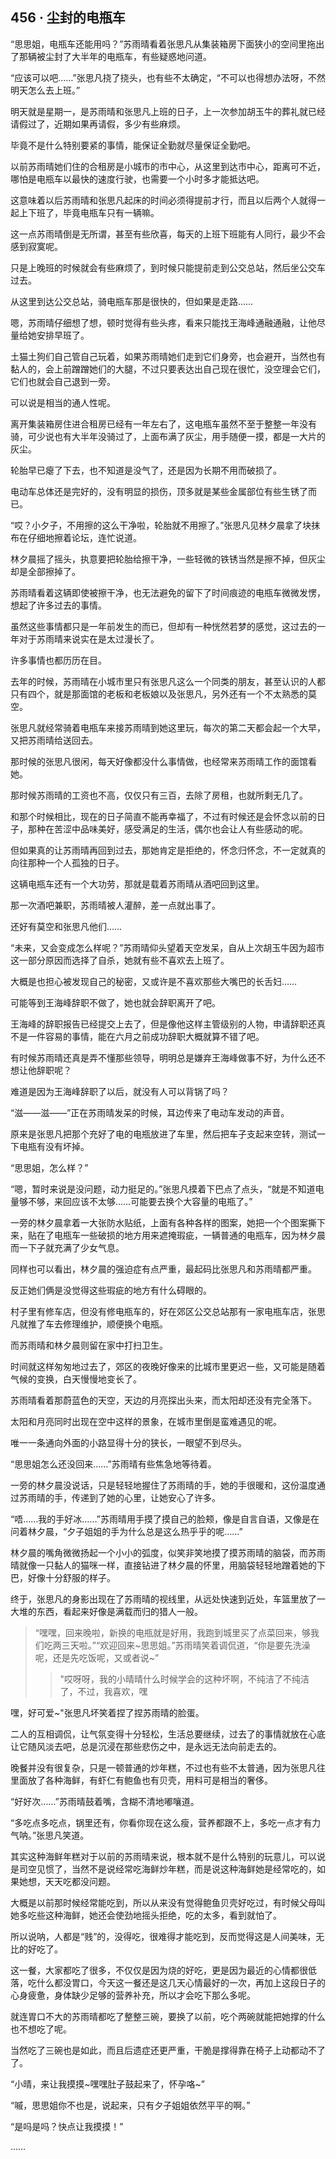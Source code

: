 ## 456 · 尘封的电瓶车

“思思姐，电瓶车还能用吗？”苏雨晴看着张思凡从集装箱房下面狭小的空间里拖出了那辆被尘封了大半年的电瓶车，有些疑惑地问道。

“应该可以吧……”张思凡挠了挠头，也有些不太确定，“不可以也得想办法呀，不然明天怎么去上班。”

明天就是星期一，是苏雨晴和张思凡上班的日子，上一次参加胡玉牛的葬礼就已经请假过了，近期如果再请假，多少有些麻烦。

毕竟不是什么特别要紧的事情，能保证全勤就尽量保证全勤吧。

以前苏雨晴她们住的合租房是小城市的市中心，从这里到达市中心，距离可不近，哪怕是电瓶车以最快的速度行驶，也需要一个小时多才能抵达吧。

这意味着以后苏雨晴和张思凡起床的时间必须得提前才行，而且以后两个人就得一起上下班了，毕竟电瓶车只有一辆嘛。

这一点苏雨晴倒是无所谓，甚至有些欣喜，每天的上班下班能有人同行，最少不会感到寂寞呢。

只是上晚班的时候就会有些麻烦了，到时候只能提前走到公交总站，然后坐公交车过去。

从这里到达公交总站，骑电瓶车那是很快的，但如果是走路……

嗯，苏雨晴仔细想了想，顿时觉得有些头疼，看来只能找王海峰通融通融，让他尽量给她安排早班了。

土猫土狗们自己管自己玩着，如果苏雨晴她们走到它们身旁，也会避开，当然也有黏人的，会上前蹭蹭她们的大腿，不过只要表达出自己现在很忙，没空理会它们，它们也就会自己退到一旁。

可以说是相当的通人性呢。

离开集装箱房住进合租房已经有一年左右了，这电瓶车虽然不至于整整一年没有骑，可少说也有大半年没骑过了，上面布满了灰尘，用手随便一摸，都是一大片的灰尘。

轮胎早已瘪了下去，也不知道是没气了，还是因为长期不用而破损了。

电动车总体还是完好的，没有明显的损伤，顶多就是某些金属部位有些生锈了而已。

“哎？小夕子，不用擦的这么干净啦，轮胎就不用擦了。”张思凡见林夕晨拿了块抹布在仔细地擦着论坛，连忙说道。

林夕晨摇了摇头，执意要把轮胎给擦干净，一些轻微的铁锈当然是擦不掉，但灰尘却是全部擦掉了。

苏雨晴看着这辆即使被擦干净，也无法避免的留下了时间痕迹的电瓶车微微发愣，想起了许多过去的事情。

虽然这些事情都只是一年前发生的而已，但却有一种恍然若梦的感觉，这过去的一年对于苏雨晴来说实在是太过漫长了。

许多事情也都历历在目。

去年的时候，苏雨晴在小城市里只有张思凡这么一个同类的朋友，甚至认识的人都只有四个，就是那面馆的老板和老板娘以及张思凡，另外还有一个不太熟悉的莫空。

张思凡就经常骑着电瓶车来接苏雨晴到她这里玩，每次的第二天都会起一个大早，又把苏雨晴给送回去。

那时候的张思凡很闲，每天好像都没什么事情做，也经常来苏雨晴工作的面馆看她。

那时候苏雨晴的工资也不高，仅仅只有三百，去除了房租，也就所剩无几了。

和那个时候相比，现在的日子简直不能再幸福了，不过有时候还是会怀念以前的日子，那种在苦涩中品味美好，感受满足的生活，偶尔也会让人有些感动的呢。

但如果真的让苏雨晴再回到过去，那她肯定是拒绝的，怀念归怀念，不一定就真的向往那种一个人孤独的日子。

这辆电瓶车还有一个大功劳，那就是载着苏雨晴从酒吧回到这里。

那一次酒吧兼职，苏雨晴被人灌醉，差一点就出事了。

还好有莫空和张思凡他们……

“未来，又会变成怎么样呢？”苏雨晴仰头望着天空发呆，自从上次胡玉牛因为超市这一部分原因而选择了自杀，她就有些不喜欢去上班了。

大概是也担心被发现自己的秘密，又或许是不喜欢那些大嘴巴的长舌妇……

可能等到王海峰辞职不做了，她也就会辞职离开了吧。

王海峰的辞职报告已经提交上去了，但是像他这样主管级别的人物，申请辞职还真不是一件容易的事情，能在六月之前成功辞职大概就算不错了吧。

有时候苏雨晴还真是弄不懂那些领导，明明总是嫌弃王海峰做事不好，为什么还不想让他辞职呢？

难道是因为王海峰辞职了以后，就没有人可以背锅了吗？

“滋——滋——”正在苏雨晴发呆的时候，耳边传来了电动车发动的声音。

原来是张思凡把那个充好了电的电瓶放进了车里，然后把车子支起来空转，测试一下电瓶有没有坏掉。

“思思姐，怎么样？”

“嗯，暂时来说是没问题，动力挺足的。”张思凡摸着下巴点了点头，“就是不知道电量够不够，来回应该不太够……可能要去换个大容量的电瓶了。”

一旁的林夕晨拿着一大张防水贴纸，上面有各种各样的图案，她把一个个图案撕下来，贴在了电瓶车一些破损的地方用来遮掩瑕疵，一辆普通的电瓶车，因为林夕晨而一下子就充满了少女气息。

同样也可以看出，林夕晨的强迫症有点严重，最起码比张思凡和苏雨晴都严重。

反正她们俩是没觉得这些瑕疵的地方有什么碍眼的。

村子里有修车店，但没有修电瓶车的，好在郊区公交总站那有一家电瓶车店，张思凡就推了车去修理维护，顺便换个电瓶。

而苏雨晴和林夕晨则留在家中打扫卫生。

时间就这样匆匆地过去了，郊区的夜晚好像来的比城市里更迟一些，又可能是随着气候的变换，白天慢慢地变长了。

苏雨晴看着那蔚蓝色的天空，天边的月亮探出头来，而太阳却还没有完全落下。

太阳和月亮同时出现在空中这样的景象，在城市里倒是蛮难遇见的呢。

唯一一条通向外面的小路显得十分的狭长，一眼望不到尽头。

“思思姐怎么还没回来……”苏雨晴有些焦急地等待着。

一旁的林夕晨没说话，只是轻轻地握住了苏雨晴的手，她的手很暖和，这份温度通过苏雨晴的手，传递到了她的心里，让她安心了许多。

“唔……我的手好冰……”苏雨晴用手摸了摸自己的脸颊，像是自言自语，又像是在问着林夕晨，“夕子姐姐的手为什么总是这么热乎乎的呢……”

林夕晨的嘴角微微扬起一个小小的弧度，似笑非笑地摸了摸苏雨晴的脑袋，而苏雨晴就像一只黏人的猫咪一样，直接钻进了林夕晨的怀里，用脑袋轻轻地蹭着她的下巴，好像十分舒服的样子。

终于，张思凡的身影出现在了苏雨晴的视线里，从远处快速到近处，车篮里放了一大堆的东西，看起来好像是满载而归的猎人一般。

> “嘿嘿，回来晚啦，新换的电瓶就是好用，我跑到城里买了点菜回来，够我们吃两三天啦。”“欢迎回来~思思姐。”苏雨晴笑着调侃道，“你是要先洗澡呢，还是先吃饭呢，又或者说~”
>
> > "哎呀呀，我的小晴晴什么时候学会的这种坏啊，不纯洁了不纯洁了，不过，我喜欢，嘿

嘿，好可爱~"张思凡坏笑着捏了捏苏雨晴的脸蛋。

二人的互相调侃，让气氛变得十分轻松，生活总要继续，过去了的事情就放在心底让它随风淡去吧，总是沉浸在那些悲伤之中，是永远无法向前走去的。

晚餐并没有很复杂，只是一顿普通的炒年糕，不过也有些不太普通，因为张思凡往里面放了各种海鲜，有虾仁有鲍鱼也有贝壳，用料可是相当的奢侈。

“好好次……”苏雨晴鼓着嘴，含糊不清地嘟嚷道。

“多吃点多吃点，锅里还有，你看你现在这么瘦，营养都跟不上，多吃一点才有力气呐。”张思凡笑道。

其实这种海鲜年糕对于以前的苏雨晴来说，根本就不是什么特别的玩意儿，可以说是司空见惯了，当然不是说经常吃海鲜炒年糕，而是说这种海鲜她是经常吃的，如果她想，天天吃都没问题。

大概是以前那时候经常能吃到，所以从来没有觉得鲍鱼贝壳好吃过，有时候父母叫她多吃些这种海鲜，她还会使劲地摇头拒绝，吃的太多，看到就怕了。

所以说呐，人都是“贱”的，没得吃，很难得才能吃到，反而觉得这是人间美味，无比的好吃了。

这一餐，大家都吃了很多，不仅仅是因为烧的好吃，更是因为最近的心情都很低落，吃什么都没胃口，今天这一餐还是这几天心情最好的一次，再加上这段日子的心身疲惫，身体缺少足够的营养补充，所以才会吃下那么多呢。

就连胃口不大的苏雨晴都吃了整整三碗，要换了以前，吃个两碗就能把她撑的什么也不想吃了呢。

当然吃了三碗也是如此，而且后遗症还更严重，干脆是撑得靠在椅子上动都动不了了。

“小晴，来让我摸摸~嘿嘿肚子鼓起来了，怀孕咯~”

“嘁，思思姐你不也是，说起来，只有夕子姐姐依然平平的啊。”

“是吗是吗？快点让我摸摸！”

……
